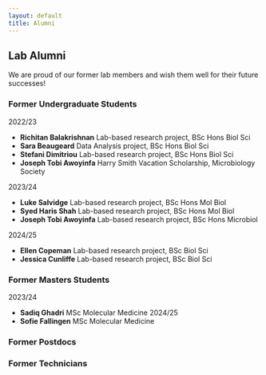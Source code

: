 ```yaml
---
layout: default
title: Alumni
---
```


## Lab Alumni

We are proud of our former lab members and wish them well for their future successes!

### Former Undergraduate Students
2022/23
- **Richitan Balakrishnan** Lab-based research project, BSc Hons Biol Sci
- **Sara Beaugeard** Data Analysis project, BSc Hons Biol Sci
- **Stefani Dimitriou** Lab-based research project, BSc Hons Biol Sci
- **Joseph Tobi Awoyinfa** Harry Smith Vacation Scholarship, Microbiology Society

2023/24
- **Luke Salvidge** Lab-based research project, BSc Hons Mol Biol
- **Syed Haris Shah** Lab-based research project, BSc Hons Mol Biol
- **Joseph Tobi Awoyinfa** Lab-based research project, BSc Hons Microbiol

2024/25
- **Ellen Copeman** Lab-based research project, BSc Biol Sci
- **Jessica Cunliffe** Lab-based research project, BSc Biol Sci

### Former Masters Students
2023/24
- **Sadiq Ghadri** MSc Molecular Medicine
2024/25
- **Sofie Fallingen** MSc Molecular Medicine

### Former Postdocs

### Former Technicians
